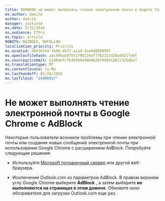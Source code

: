 ```yaml
---
title: 8000048 не может выполнять чтение электронной почты в Gogole Chrome с Adblock
ms.author: daeite
author: daeite
manager: jackiesm
ms.date: 5/31/2018
ms.audience: ITPro
ms.topic: article
ROBOTS: NOINDEX, NOFOLLOW
localization_priority: Priority
ms.assetid: d9816744-fb49-4b77-a1ad-3ee648508997
ms.openlocfilehash: adc49bae07551f90224df7762323d28add21fa6f
ms.sourcegitcommit: e2864efcfb493b6e46b662b746661a61232bdba7
ms.translationtype: MT
ms.contentlocale: ru-RU
ms.lasthandoff: 01/24/2019
ms.locfileid: "29486017"
---
```

# <a name="cant-read-email-in-google-chrome-with-adblock"></a>Не может выполнять чтение электронной почты в Google Chrome с AdBlock

Некоторые пользователи возникли проблемы при чтении электронной почты или создание новых сообщений электронной почты при использовании Google Chrome с расширением AdBlock. Попробуйте следующие решения:
  
- Используйте [Microsoft пограничный сервер](https://go.microsoft.com/fwlink/p/?linkid=2001503&amp;clcid=0x409) или другой веб-браузера. 
    
- Исключение Outlook.com из параметров AdBlock. В правом верхнем углу Google Chrome выберите **AdBlock** , а затем выберите **не выполняются на страницах в этом домене**. Обновите окно обозревателя для загрузки Outlook.com еще раз. 
    

